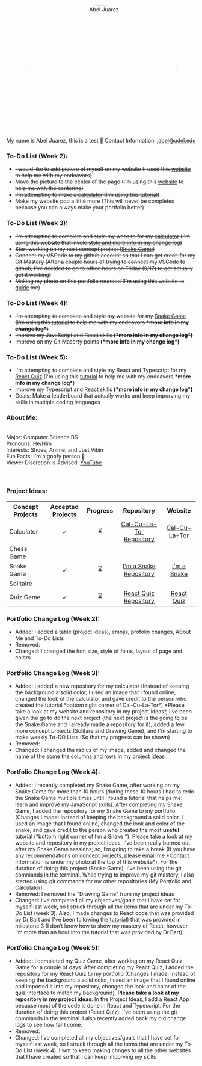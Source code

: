 <center> <img src="https://scontent-lga3-1.xx.fbcdn.net/v/t1.6435-9/196682676_1792660774229409_8973330394025719252_n.jpg?_nc_cat=106&ccb=1-5&_nc_sid=09cbfe&_nc_ohc=h8Vrrb9f0HwAX9FAyel&_nc_ht=scontent-lga3-1.xx&oh=baa1401d6bcb3b476565778555531e8b&oe=615DC9D8" title="Abel Juarez" width= "400" height= "350" style= "border-radius: 50%"> </center>

<span style="white-space: normal">
<p1>My name is Abel Juarez, this is a test &#127830;<p1>
<p1>Contact Information: </p1> <a href = "jabel@udel.edu">jabel@udel.edu</a>
 
<h3>To-Do List (Week 2): </h3>
<!--- Bullet points  --->
<ul>
  <li><strike>I would like to add picture of myself on my website (I used this <a href = "https://www.w3schools.com/html/html_images.asp">website</a> to help me with my endeavors)</strike></li>
  <li><strike>Move the picture to the center of the page (I'm using this <a href = "https://www.computerhope.com/issues/ch001613.htm">website</a> to help me with the centering)</strike></li>
  <li><strike>I'm attempting to make a <a href = "https://github.com/TheMexicanChico/Calculator">calculator</a> (I'm using this <a href = "https://www.youtube.com/watch?v=BuZtAqk5LIY&t=180s">tutorial</a>)</strike></li>
  <li>Make my website pop a little more (This will never be completed because you can always make your portfolio better)</li>
</ul>

<h3>To-Do List (Week 3): </h3>
<!--- Bullet points --->
<ul>
  <li><strike>I'm attempting to complete and style my website for my <a href = "https://github.com/TheMexicanChico/Calculator">calculator</a> (I'm using this website that invole <a href = "https://www.w3schools.com/css/default.asp">style and more info in my change log</a>)</strike></li>
  <li><strike>Start working on my next concept project (<a href = "https://github.com/TheMexicanChico/SnakeGame">Snake Game</a>)</strike></li>
  <li><strike>Connect my VSCode to my github account so that I can get credit for my Git Mastery (After a couple hours of trying to connect my VSCode to github, I've decided to go to office hours on Friday (9/17) to get actually get it working)</strike></li>
  <li><strike>Making my photo on this portfolio rounded (I'm using this website to <a href = "https://www.w3schools.com/howto/howto_css_rounded_images.asp">guide</a> me)</strike></li>
</ul>

<h3>To-Do List (Week 4): </h3>
<!--- Bullet points --->
<ul>
  <li><strike>I'm attempting to complete and style my website for my <a href = "https://github.com/TheMexicanChico/SnakeGame">Snake Game</a> (I'm using this <a href = "https://www.youtube.com/watch?v=7Azlj0f9vas">tutorial</a> to help me with my endeavors <b>*more info in my change log*</b>)</strike></li>
  <li><strike>Improve my JavaScript and React skills <b>(*more info in my change log*)</b></strike></li>
  <li><strike>Improve on my Git Maserty points <b>(*more info in my change log*)</b></strike></li>
</ul>

<h3>To-Do List (Week 5): </h3>
<!--- Bullet points --->
<ul>
  <li>I'm attempting to complete and style my React and Typescript for my <a href = "https://github.com/TheMexicanChico/React-Typescript-Trainer">React Quiz</a> (I'm using this <a href = "https://www.youtube.com/watch?v=F2JCjVSZlG0&t=3767s">tutorial</a> to help me with my endeavors <b>*more info in my change log*</b>)</li>
  <li>Improve my Typescript and React skills <b>(*more info in my change log*)</b></li>
  <li>Goals: Make a leaderboard that actually works and keep imporving my skills in multiple coding languages</li>
</ul>
  
<h3>About Me:</h3> <span style="white-space: normal">
<span style="white-space: pre-line">
<p1>Major: Computer Science BS<p1>
<p1>Pronouns: He/Him<p1>
<p1>Interests: Shoes, Anime, and Just Vibin<p1>
<p1>Fun Facts: I'm a goofy person	&#129313;</p1>
<p1>Viewer Discretion is Advised: </p1> <a href="https://www.youtube.com/watch?v=QiCpsIS90F0">YouTube</a>
<span style="white-space: pre-line">

<span style="white-space: normal">
<h3>Project Ideas: </h3>
<table>
  <tr>
    <th>Concept Projects</th>
    <th>Accepted Projects</th>
    <th>Progress</th>
    <th><center>Repository</center></th>
    <th><center>Website</center></th>
  </tr>
  <tr>
    <td>Calculator</td>
    <td><center>&#10003;</center></td>
    <td><center>&#8987;</center></td>
    <td><center><a href = "https://github.com/TheMexicanChico/Calculator">Cal-Cu-La-Tor Repository</a></center></td>
    <td><center><a href = "https://themexicanchico.github.io/Calculator/">Cal-Cu-La-Tor</a></center></td>
  </tr>
  <tr>
    <td>Chess Game</td>
    <td></td>
    <td></td>
    <td></td>
    <td></td>
  </tr>
  <tr>
    <td>Snake Game</td>
    <td><center>&#10003;</center></td>
    <td><center>&#8987;</center></td>
    <td><center><a href = "https://github.com/TheMexicanChico/SnakeGame">I'm a Snake Repository</a></center></td>
    <td><center><a href = "https://themexicanchico.github.io/SnakeGame/">I'm a Snake</a></center></td>
  </tr>
  <tr>
    <td>Solitaire</td>
    <td></td>
    <td></td>
    <td></td>
    <td></td>
  </tr>
  <tr>
    <td>Quiz Game</td>
    <td><center>&#10003;</center></td>
    <td><center>&#8987;</center></td>
    <td><center><a href = "https://github.com/TheMexicanChico/React-Typescript-Trainer">React Quiz Repository</a></center></td>
    <td><center><a href = "https://themexicanchico.github.io/React-Typescript-Trainer/">React Quiz</a></center></td>
  </tr>
</table>
  
<h3>Portfolio Change Log (Week 2): </h3>
<ul>
  <li>Added: I added a table (project ideas), emojis, profolio changes, ABout Me and To-Do Lists</li>
  <li>Removed: </li>
  <li>Changed: I changed the font size, style of fonts, layout of page and colors </li>
</ul>

<h3>Portfolio Change Log (Week 3): </h3>
<ul>
  <li>Added: I added a new repository for my calculator (Instead of keeping the background a solid color, I used an image that I found online, changed the look of the calculator and gave credit to the person who created the tutorial *bottom right corner of Cal-Cu-La-Tor*) *Please take a look at my website and repository in my project ideas*, I've been given the go to do the next project (the next project is the going to be the Snake Game and I already made a repository for it), added a few more concept projects (Solitare and Drawing Game), and I'm starting to make weekly To-DO Lists (So that my progress can be shown)</li>
  <li>Removed:</li>
  <li>Changed: I changed the radius of my image, added and changed the name of the some the columns and rows in my project ideas</li>
</ul>

<h3>Portfolio Change Log (Week 4): </h3>
<ul>
  <li>Added: I recently completed my Snake Game, after working on my Snake Game for more than 10 hours (during these 10 hours I had to redo the Snake Game multiple times until I found a tutorial that helps me: learn and improve my JavaScript skills). After completing my Snake Game, I added the repository for my Snake Game to my portfolio (Changes I made: Instead of keeping the background a solid color, I used an image that I found online, changed the look and color of the snake, and gave credit to the person who created the most <b>useful</b> tutorial (*bottom right corner of I’m a Snake *). Please take a look at my website and repository in my project ideas, I've been really burned out after my Snake Game sessions; so, I’m going to take a break (If you have any recommendations on concept projects, please email me *Contact Information is under my photo at the top of this website*). For the duration of doing this project (Snake Game), I've been using the git commands in the terminal. While trying to improve my git mastery, I also started using git commands for my other repositories (My Portfolio and Calculator).</li>
  <li>Removed: I removed the "Drawing Game" from my project ideas</li>
  <li>Changed: I’ve completed all my objectives/goals that I have set for myself last week, so I struck through all the items that are under my To-Do List (week 3). Also, I made changes to React code that was provided by Dr.Bart and I've been following the <a href = "https://www.youtube.com/watch?v=q8eYF6cUi5c&t=2s">tutorial</a>) that was provided in milestone 3 (I don’t know how to show my mastery of React, however, I’m more than an hour into the tutorial that was provided by Dr.Bart).</li>
</ul>

<h3>Portfolio Change Log (Week 5): </h3>
<ul>
  <li>Added: I completed my Quiz Game, after working on my React Quiz Game for a couple of days. After completing my React Quiz, I added the repository for my React Quiz to my portfolio (Changes I made: Instead of keeping the background a solid color, I used an image that I found online and imported it into my repository, changed the look and color of the quiz interface to match my background). <b>Please take a look at my repository in my project ideas</b>. In the Project Ideas, I add a React App because most of the code is done in React and Typescript. For the duration of doing this project (React Quiz), I've been using the git commands in the terminal. I also recently added back my old change logs to see how far I come.</li>
  <li>Removed: </li>
  <li>Changed: I’ve completed all my objectives/goals that I have set for myself last week, so I struck through all the items that are under my To-Do List (week 4). I wnt to keep making chnges to all the other websites that I have created so that I can keep imporving my skills</li>
</ul>

<span style="white-space: normal">